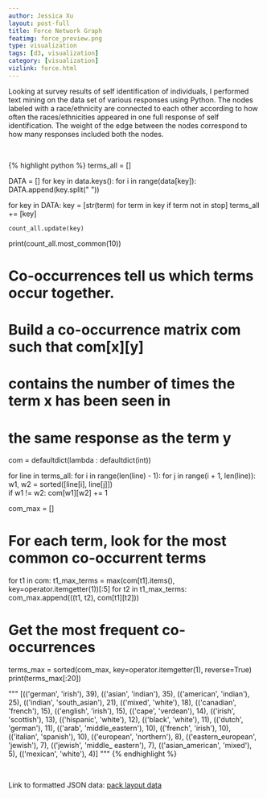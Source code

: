 ```yaml
---
author: Jessica Xu
layout: post-full
title: Force Network Graph
featimg: force_preview.png
type: visualization
tags: [d3, visualization] 
category: [visualization]
vizlink: force.html
---
```

Looking at survey results of self identification of individuals, I performed text mining on the data set of various responses using Python. The nodes labeled with a race/ethnicity are connected to each other according to how often the races/ethnicities appeared in one full response of self identification. The weight of the edge between the nodes correspond to how many responses included both the nodes.

<br>


{% highlight python %}
terms_all = []

DATA = []
for key in data.keys():
    for i in range(data[key]):
        DATA.append(key.split(" "))


for key in DATA:
    key = [str(term) for term in key if term not in stop]
    terms_all += [key]

    count_all.update(key)

print(count_all.most_common(10))

# Co-occurrences tell us which terms occur together.
# Build a co-occurrence matrix com such that com[x][y] 
# contains the number of times the term x has been seen in 
# the same response as the term y

com = defaultdict(lambda : defaultdict(int))

for line in terms_all:
    for i in range(len(line) - 1): 
        for j in range(i + 1, len(line)):
            w1, w2 = sorted([line[i], line[j]])                
            if w1 != w2:
                com[w1][w2] += 1


com_max = []
# For each term, look for the most common co-occurrent terms
for t1 in com:
    t1_max_terms = max(com[t1].items(), key=operator.itemgetter(1))[:5]
    for t2 in t1_max_terms:
        com_max.append(((t1, t2), com[t1][t2]))
# Get the most frequent co-occurrences
terms_max = sorted(com_max, key=operator.itemgetter(1), reverse=True)
print(terms_max[:20])


"""
[(('german', 'irish'), 39), (('asian', 'indian'), 35), (('american', 'indian'), 25),
(('indian', 'south_asian'), 21), (('mixed', 'white'), 18), (('canadian', 'french'), 15),
(('english', 'irish'), 15), (('cape', 'verdean'), 14), (('irish', 'scottish'), 13), 
(('hispanic', 'white'), 12), (('black', 'white'), 11), (('dutch', 'german'), 11), (('arab',
'middle_eastern'), 10), (('french', 'irish'), 10), (('italian', 'spanish'), 10), 
(('european', 'northern'), 8), (('eastern_european', 'jewish'), 7), (('jewish', 'middle_
eastern'), 7), (('asian_american', 'mixed'), 5), (('mexican', 'white'), 4)]
"""
{% endhighlight %}

<br>

Link to formatted JSON data: [pack layout data](/json/force.json)













